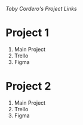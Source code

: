 _Toby Cordero's Project Links_

# __Project 1__

1. Main Project
2. Trello
3. Figma


# __Project 2__

1. Main Project
2. Trello
3. Figma
